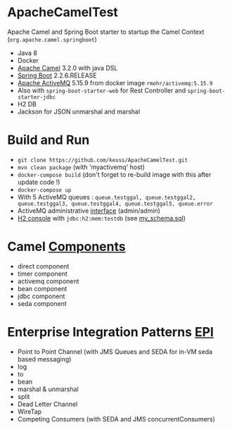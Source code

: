 # ApacheCamelTest

Apache Camel and Spring Boot starter to startup the Camel Context (`org.apache.camel.springboot`)

 - Java 8
 - Docker
 - [Apache Camel](https://camel.apache.org/) 3.2.0 with java DSL
 - [Spring Boot](https://spring.io/projects/spring-boot) 2.2.6.RELEASE
 - [Apache ActiveMQ](https://activemq.apache.org/) 5.15.9 from docker image `rmohr/activemq:5.15.9`
 - Also with `spring-boot-starter-web` for Rest Controller and `spring-boot-starter-jdbc`
 - H2 DB
 - Jackson for JSON unmarshal and marshal
 
# Build and Run

 - `git clone https://github.com/keuss/ApacheCamelTest.git`
 - `mvn clean package` (with 'myactivemq' host)
 - `docker-compose build` (don't forget to re-build image with this after update code !)
 - `docker-compose up`
 - With 5 ActiveMQ queues : `queue.testggal, queue.testggal2, queue.testggal3, queue.testggal4, queue.testggal5, queue.error`
 - ActiveMQ administrative [interface](http://127.0.0.1:8161/admin/) (admin/admin)
 - [H2 console](http://localhost:8080/api/h2-console/) with `jdbc:h2:mem:testdb` (see [my_schema.sql](https://github.com/keuss/ApacheCamelTest/blob/dockerize/src/main/resources/db/my_schema.sql))

# Camel [Components](https://camel.apache.org/components/latest/index.html)

 - direct component
 - timer component
 - activemq component
 - bean component
 - jdbc component
 - seda component
 
# Enterprise Integration Patterns [EPI](https://camel.apache.org/components/latest/eips/enterprise-integration-patterns.html)

 - Point to Point Channel (with JMS Queues and SEDA for in-VM seda based messaging)
 - log
 - to
 - bean
 - marshal & unmarshal
 - split
 - Dead Letter Channel
 - WireTap
 - Competing Consumers (with SEDA and JMS concurrentConsumers)
